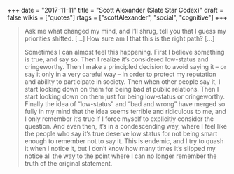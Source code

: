 +++
date = "2017-11-11"
title = "Scott Alexander (Slate Star Codex)"
draft = false
wikis = ["quotes"]
rtags = ["scottAlexander", "social", "cognitive"]
+++

> Ask me what changed my mind, and I’ll shrug, tell you that I guess my
> priorities shifted. [...] How sure am I that this is the right path? [...]
>
> Sometimes I can almost feel this happening. First I believe something is
> true, and say so. Then I realize it’s considered low-status and cringeworthy.
> Then I make a principled decision to avoid saying it – or say it only in a
> very careful way – in order to protect my reputation and ability to
> participate in society. Then when other people say it, I start looking down
> on them for being bad at public relations. Then I start looking down on them
> just for being low-status or cringeworthy. Finally the idea of “low-status”
> and “bad and wrong” have merged so fully in my mind that the idea seems
> terrible and ridiculous to me, and I only remember it’s true if I force
> myself to explicitly consider the question. And even then, it’s in a
> condescending way, where I feel like the people who say it’s true deserve low
> status for not being smart enough to remember not to say it. This is endemic,
> and I try to quash it when I notice it, but I don’t know how many times it’s
> slipped my notice all the way to the point where I can no longer remember the
> truth of the original statement.
